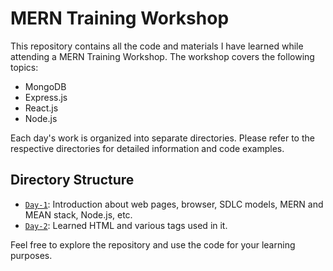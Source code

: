 # MERN Training Workshop

This repository contains all the code and materials I have learned while attending a MERN Training Workshop. The workshop covers the following topics:

- MongoDB
- Express.js
- React.js
- Node.js

Each day's work is organized into separate directories. Please refer to the respective directories for detailed information and code examples.

## Directory Structure

- <a href=/Day-1>`Day-1`</a>: Introduction about web pages, browser, SDLC models, MERN and MEAN stack, Node.js, etc.
- <a href=/Day-2>`Day-2`</a>: Learned HTML and various tags used in it.

Feel free to explore the repository and use the code for your learning purposes.
